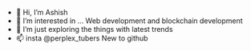 - 👋 Hi, I’m  Ashish
- 👀 I’m interested in ... Web development and blockchain development 
- 🌱 I’m just exploring the things with latest trends 
- 📫 insta @perplex_tubers
 New to github 

<!---
ashishjaiswal222/ashishjaiswal222 is a ✨ special ✨ repository because its `README.md` (this file) appears on your GitHub profile.
You can click the Preview link to take a look at your changes.
--->
